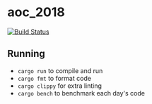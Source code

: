 # aoc_2018
[![Build Status](https://travis-ci.org/wickedchicken/aoc_2018.svg?branch=master)](https://travis-ci.org/wickedchicken/aoc_2018)

## Running

* `cargo run` to compile and run
* `cargo fmt` to format code
* `cargo clippy` for extra linting
* `cargo bench` to benchmark each day's code
